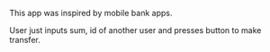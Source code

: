 This app was inspired by mobile bank apps.

User just inputs sum, id of another user and presses button to make transfer.
